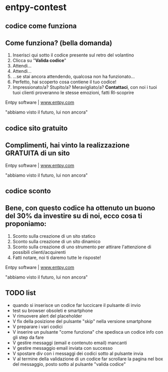 entpy-contest
=============


codice come funziona
--------------------
<div class="tinymce_block"><h2>Come funziona? (bella domanda)</h2><ol class="tinymce_ol"><li><span>Inserisci qui sotto il codice presente sul retro del volantino</span></li><li><span>Clicca su "<strong>Valida codice</strong>"</span></li><li><span>Attendi...</span></li><li><span>Attendi...</span></li><li><span>...se stai ancora attendendo, qualcosa non ha funzionato...</span></li><li><span>Perfetto, hai scoperto cosa contiene il tuo codice!</span></li><li><span>Impressionato/a? Stupito/a? Meravigliato/a? <strong>Contattaci</strong>, con noi i tuoi tuoi clienti proveranno le stesse emozioni, fatti RI-scoprire</span></li></ol><p class="entpy_software_container">Entpy software | <a title="Entpy" href="http://www.entpy.com" target="_blank" data-mce-href="http://www.entpy.com">www.entpy.com</a><br /></p><p class="attribution">"abbiamo visto il futuro, lui non ancora"</p></div>


codice sito gratuito
--------------------
<div class="tinymce_block"><h2>Complimenti, hai vinto la realizzazione GRATUITA di un sito</h2><p class="entpy_software_container">Entpy software | <a title="Entpy" href="http://www.entpy.com" target="_blank" data-mce-href="http://www.entpy.com">www.entpy.com</a><br /></p><p class="attribution">"abbiamo visto il futuro, lui non ancora"</p></div>


codice sconto
-------------
<div class="tinymce_block"><h2>Bene, con questo codice ha ottenuto un buono del 30% da investire su di noi, ecco cosa ti proponiamo:</h2><ol class="tinymce_ol"><li><span>Sconto sulla creazione di un sito statico</span></li><li><span>Sconto sulla creazione di un sito dinamico</span></li><li><span>Sconto sulla creazione di uno strumento per attirare l'attenzione di possibili clienti/acquirenti</span></li><li><span>Fatti notare, noi ti daremo tutte le risposte!</span></li></ol><p class="entpy_software_container">Entpy software | <a title="Entpy" href="http://www.entpy.com" target="_blank" data-mce-href="http://www.entpy.com">www.entpy.com</a><br /></p><p class="attribution">"abbiamo visto il futuro, lui non ancora"</p></div>


TODO list
---------
- quando si inserisce un codice far luccicare il pulsante di invio
- test su browser obsoleti e smartphone
- V rimuovere alert del placeholder
- V fix della posizione del pulsante "skip" nella versione smartphone
- V preparare i vari codici
- V inserire un pulsante "come funziona" che spedisca un codice info con gli step da fare
- V gestire messaggi (email e contenuto email) mancanti
- V gestire messaggio email inviata con successo
- V spostare div con i messaggi dei codici sotto al pulsante invia
- V al termine della validazione di un codice far scrollare la pagina nel box del messaggio, posto sotto al pulsante "valida codice"

